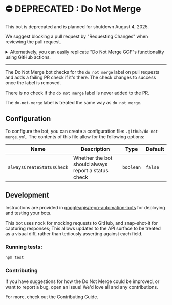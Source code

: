 # ⛔️ DEPRECATED : Do Not Merge

This bot is deprecated and is planned for shutdown August 4, 2025.

We suggest blocking a pull request by "Requesting Changes" when reviewing the pull request.

<details>
<summary>
Alternatively, you can easily replicate "Do Not Merge GCF"s functionality using GitHub actions.
</summary>

```
on:
  pull_request:
    types: [labeled, unlabeled]

jobs:
  check-dnm:
    runs-on: ubuntu-latest
    steps:
      - uses: actions/github-script@v7
        if: github.event.label.name == 'do not merge' && github.event.action == 'labeled'
        with:
          script: |
            github.rest.checks.create({
              owner: context.repo.owner,
              repo: context.repo.repo,
              name: "Do Not Merge",
              head_sha: context.payload.pull_request.head.sha,
              conclusion: "failure",
              output: {
                title: "Remove the do not merge label before merging",
                summary: "Remove the do not merge label before merging"
              }
            })
      - uses: actions/github-script@v7
        if: github.event.label.name == 'do not merge' && github.event.action == 'unlabeled'
        with:
          script: |
            github.rest.checks.create({
              owner: context.repo.owner,
              repo: context.repo.repo,
              name: "Do Not Merge",
              head_sha: context.payload.pull_request.head.sha,
              conclusion: "success",
              output: {
                title: "OK to merge, label not found",
                summary: "Ok to merge, label not found"
              }
            })
permissions:
  checks: write
```
</details>

---

The Do Not Merge bot checks for the `do not merge` label on pull requests and
adds a failing PR check if it's there. The check changes to success once the
label is removed.

There is no check if the `do not merge` label is never added to the PR.

The `do-not-merge` label is treated the same way as `do not merge`.

## Configuration

To configure the bot, you can create a configuration file:
`.github/do-not-merge.yml`. The contents of this file allow for the following
options:

| Name                | Description                                        | Type       | Default                                                                               |
| ------------------- | -------------------------------------------------- | ---------- | ------------------------------------------------------------------------------------- |
| `alwaysCreateStatusCheck` | Whether the bot should always report a status check | `boolean` | `false` |

## Development

Instructions are provided in [googleapis/repo-automation-bots](https://github.com/googleapis/repo-automation-bots/blob/main/README.md) for deploying and testing your bots.

This bot uses nock for mocking requests to GitHub, and snap-shot-it for capturing responses; This allows updates to the API surface to be treated as a visual diff, rather than tediously asserting against each field.

### Running tests:

`npm test`

### Contributing

If you have suggestions for how the Do Not Merge could be improved, or want to
report a bug, open an issue! We'd love all and any contributions.

For more, check out the Contributing Guide.
